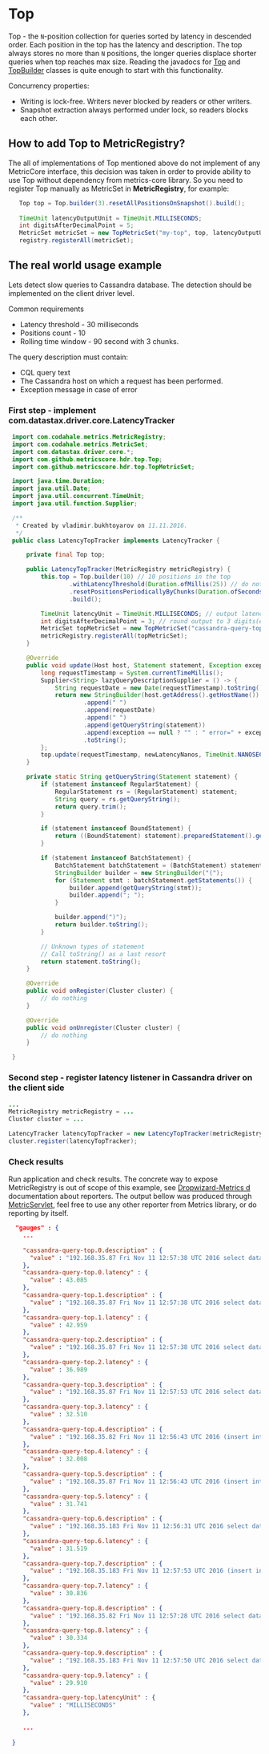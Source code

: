 # Top
Top - the ```N```-position collection for queries sorted by latency in descended order. Each position in the top has the latency and description.
The top always stores no more than ```N``` positions, the longer queries displace shorter queries when top reaches max size.
Reading the javadocs for [Top](https://github.com/vladimir-bukhtoyarov/metrics-core-hdr/blob/1.6/src/main/java/com/github/metricscore/hdr/top/Top.java) and [TopBuilder](https://github.com/vladimir-bukhtoyarov/metrics-core-hdr/blob/1.6/src/main/java/com/github/metricscore/hdr/top/TopBuilder.java) classes is quite enough to start with this functionality.
 
Concurrency properties:
* Writing is lock-free. Writers never blocked by readers or other writers.
* Snapshot extraction always performed under lock, so readers blocks each other.


## How to add Top to MetricRegistry?
The all of implementations of Top mentioned above do not implement of any MetricCore interface,
this decision was taken in order to provide ability to use Top without dependency from metrics-core library.
So you need to register Top manually as MetricSet in **MetricRegistry**, for example:
```java
   Top top = Top.builder(3).resetAllPositionsOnSnapshot().build();
   
   TimeUnit latencyOutputUnit = TimeUnit.MILLISECONDS;
   int digitsAfterDecimalPoint = 5;
   MetricSet metricSet = new TopMetricSet("my-top", top, latencyOutputUnit, digitsAfterDecimalPoint);
   registry.registerAll(metricSet);
```

## The real world usage example
Lets detect slow queries to Cassandra database. The detection should be implemented on the client driver level.

Common requirements
* Latency threshold - 30 milliseconds
* Positions count - 10
* Rolling time window - 90 second with 3 chunks.


The query description must contain:
* CQL query text
* The Cassandra host on which a request has been performed.
* Exception message in case of error 

### First step - implement com.datastax.driver.core.LatencyTracker
```java
 import com.codahale.metrics.MetricRegistry;
 import com.codahale.metrics.MetricSet;
 import com.datastax.driver.core.*;
 import com.github.metricscore.hdr.top.Top;
 import com.github.metricscore.hdr.top.TopMetricSet;

 import java.time.Duration;
 import java.util.Date;
 import java.util.concurrent.TimeUnit;
 import java.util.function.Supplier;

 /**
  * Created by vladimir.bukhtoyarov on 11.11.2016.
  */
 public class LatencyTopTracker implements LatencyTracker {

     private final Top top;

     public LatencyTopTracker(MetricRegistry metricRegistry) {
         this.top = Top.builder(10) // 10 positions in the top
                 .withLatencyThreshold(Duration.ofMillis(25)) // do not care about queries wich shorter than 25ms
                 .resetPositionsPeriodicallyByChunks(Duration.ofSeconds(60), 3) // position recorded in the top will take effect 60-80 seconds
                 .build();

         TimeUnit latencyUnit = TimeUnit.MILLISECONDS; // output latency in milliseconds
         int digitsAfterDecimalPoint = 3; // round output to 3 digits(example 34.945)
         MetricSet topMetricSet = new TopMetricSet("cassandra-query-top", top, latencyUnit, digitsAfterDecimalPoint);
         metricRegistry.registerAll(topMetricSet);
     }

     @Override
     public void update(Host host, Statement statement, Exception exception, long newLatencyNanos) {
         long requestTimestamp = System.currentTimeMillis();
         Supplier<String> lazyQueryDescriptionSupplier = () -> {
             String requestDate = new Date(requestTimestamp).toString();
             return new StringBuilder(host.getAddress().getHostName())
                     .append(" ")
                     .append(requestDate)
                     .append(" ")
                     .append(getQueryString(statement))
                     .append(exception == null ? "" : " error=" + exception.getMessage())
                     .toString();
         };
         top.update(requestTimestamp, newLatencyNanos, TimeUnit.NANOSECONDS, lazyQueryDescriptionSupplier);
     }

     private static String getQueryString(Statement statement) {
         if (statement instanceof RegularStatement) {
             RegularStatement rs = (RegularStatement) statement;
             String query = rs.getQueryString();
             return query.trim();
         }

         if (statement instanceof BoundStatement) {
             return ((BoundStatement) statement).preparedStatement().getQueryString().trim();
         }

         if (statement instanceof BatchStatement) {
             BatchStatement batchStatement = (BatchStatement) statement;
             StringBuilder builder = new StringBuilder("(");
             for (Statement stmt : batchStatement.getStatements()) {
                 builder.append(getQueryString(stmt));
                 builder.append("; ");
             }

             builder.append(")");
             return builder.toString();
         }

         // Unknown types of statement
         // Call toString() as a last resort
         return statement.toString();
     }

     @Override
     public void onRegister(Cluster cluster) {
         // do nothing
     }

     @Override
     public void onUnregister(Cluster cluster) {
         // do nothing
     }

 }
```

### Second step - register latency listener in Cassandra driver on the client side
```java
...
MetricRegistry metricRegistry = ...
Cluster cluster = ...

LatencyTracker latencyTopTracker = new LatencyTopTracker(metricRegistry);
cluster.register(latencyTopTracker);

```

### Check results
Run application and check results. The concrete way to expose MetricRegistry is out of scope of this example, see [Dropwizard-Metrics d](http://metrics.dropwizard.io/3.1.0/manual/) documentation about reporters.
The output bellow was produced through [MetricServlet](http://metrics.dropwizard.io/3.1.0/manual/servlets/), feel free to use any other reporter from Metrics library, or do reporting by itself.
```json
  "gauges" : {
    ... 
    
    "cassandra-query-top.0.description" : {
      "value" : "192.168.35.87 Fri Nov 11 12:57:38 UTC 2016 select data from my_keyspace.my_table where event_filter in :event_filters"
    },
    "cassandra-query-top.0.latency" : {
      "value" : 43.085
    },
    "cassandra-query-top.1.description" : {
      "value" : "192.168.35.87 Fri Nov 11 12:57:38 UTC 2016 select data from my_keyspace.my_table where event_filter in :event_filters"
    },
    "cassandra-query-top.1.latency" : {
      "value" : 42.959
    },
    "cassandra-query-top.2.description" : {
      "value" : "192.168.35.87 Fri Nov 11 12:57:38 UTC 2016 select data from my_keyspace.my_table where event_filter in :event_filters"
    },
    "cassandra-query-top.2.latency" : {
      "value" : 36.989
    },
    "cassandra-query-top.3.description" : {
      "value" : "192.168.35.87 Fri Nov 11 12:57:53 UTC 2016 select data from my_keyspace.my_table where event_filter in :event_filters"
    },
    "cassandra-query-top.3.latency" : {
      "value" : 32.510
    },
    "cassandra-query-top.4.description" : {
      "value" : "192.168.35.82 Fri Nov 11 12:56:43 UTC 2016 (insert into my_keyspace.my_table (  event_filter,  id,  data ) values ( :event_filter, :id, :data )using ttl :expires_in; insert into my_keyspace.my_table (  event_filter,  id,  data ) values ( :event_filter, :id, :data )using ttl :expires_in; insert into my_keyspace.my_table (  event_filter,  id,  data ) values ( :event_filter, :id, :data )using ttl :expires_in; insert into my_keyspace.my_table (  event_filter,  id,  data ) values ( :event_filter, :id, :data )using ttl :expires_in; insert into my_keyspace.subscription_by_id (  id,  data,  data_versions,  extension_application_id,  device_token_application_id_transport) values ( :id, :data, :data_versions, :extension_application_id, :device_token_application_id_transport)using ttl :expires_in; )"
    },
    "cassandra-query-top.4.latency" : {
      "value" : 32.008
    },
    "cassandra-query-top.5.description" : {
      "value" : "192.168.35.87 Fri Nov 11 12:56:43 UTC 2016 (insert into my_keyspace.my_table (  event_filter,  id,  data ) values ( :event_filter, :id, :data )using ttl :expires_in; insert into my_keyspace.my_table (  event_filter,  id,  data ) values ( :event_filter, :id, :data )using ttl :expires_in; insert into my_keyspace.my_table (  event_filter,  id,  data ) values ( :event_filter, :id, :data )using ttl :expires_in; insert into my_keyspace.my_table (  event_filter,  id,  data ) values ( :event_filter, :id, :data )using ttl :expires_in; insert into my_keyspace.subscription_by_id (  id,  data,  data_versions,  extension_application_id,  device_token_application_id_transport) values ( :id, :data, :data_versions, :extension_application_id, :device_token_application_id_transport)using ttl :expires_in; )"
    },
    "cassandra-query-top.5.latency" : {
      "value" : 31.741
    },
    "cassandra-query-top.6.description" : {
      "value" : "192.168.35.183 Fri Nov 11 12:56:31 UTC 2016 select data from my_keyspace.my_table where id = :id limit 1"
    },
    "cassandra-query-top.6.latency" : {
      "value" : 31.519
    },
    "cassandra-query-top.7.description" : {
      "value" : "192.168.35.183 Fri Nov 11 12:57:53 UTC 2016 (insert into my_keyspace.my_table (  event_filter,  id,  data ) values ( :event_filter, :id, :data )using ttl :expires_in; insert into my_keyspace.my_table (  event_filter,  id,  data ) values ( :event_filter, :id, :data )using ttl :expires_in; insert into my_keyspace.my_table (  event_filter,  id,  data ) values ( :event_filter, :id, :data )using ttl :expires_in; insert into my_keyspace.my_table (  event_filter,  id,  data ) values ( :event_filter, :id, :data )using ttl :expires_in; insert into my_keyspace.subscription_by_id (  id,  data,  data_versions,  extension_application_id,  device_token_application_id_transport) values ( :id, :data, :data_versions, :extension_application_id, :device_token_application_id_transport)using ttl :expires_in; )"
    },
    "cassandra-query-top.7.latency" : {
      "value" : 30.836
    },
    "cassandra-query-top.8.description" : {
      "value" : "192.168.35.82 Fri Nov 11 12:57:28 UTC 2016 select data from my_keyspace.my_table where event_filter in :event_filters"
    },
    "cassandra-query-top.8.latency" : {
      "value" : 30.334
    },
    "cassandra-query-top.9.description" : {
      "value" : "192.168.35.183 Fri Nov 11 12:57:50 UTC 2016 select data from my_keyspace.my_table where id = :id limit 1"
    },
    "cassandra-query-top.9.latency" : {
      "value" : 29.910
    },
    "cassandra-query-top.latencyUnit" : {
      "value" : "MILLISECONDS"
    },
 
    ...
    
 }
```